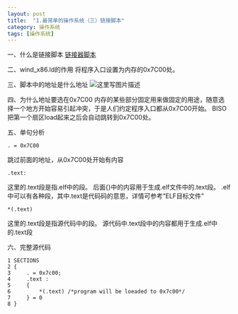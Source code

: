```yaml
---
layout: post
title:  "1.最简单的操作系统（三）链接脚本"
category: 操作系统
tags: [操作系统]
---
```



一、什么是链接脚本
[链接器脚本](http://blog.sina.com.cn/s/blog_62b1ea5d0100lxib.html)

二、wind_x86.ld的作用
将程序入口设置为内存的0x7C00处。

三、脚本中的地址是什么地址
![这里写图片描述](http://img.blog.csdn.net/20150516121157914)

四、为什么地址要选在0x7C00
内存的某些部分固定用来做固定的用途，随意选择一个地方开始容易引起冲突，于是人们约定程序入口都从0x7C00开始。
BISO把第一个扇区load起来之后会自动跳转到0x7C00处。

五、单句分析

```
. = 0x7C00
```
跳过前面的地址，从0x7C00处开始有内容

```
.text:
```
这里的.text段是指.elf中的段。
后面{}中的内容用于生成.elf文件中的.text段。
.elf中可以有各种段，其中.text是代码码的意思，详情可参考“ELF目标文件”

```
*(.text)
```
这里的.text段是指源代码中的段。
源代码中.text段中的内容都用于生成.elf中的.text段

六、完整源代码

```
1 SECTIONS  
2 {  
3     . = 0x7c00;  
4     .text :  
5     {  
6         *(.text) /*program will be loeaded to 0x7c00*/  
7     } = 0  
8 }
```

